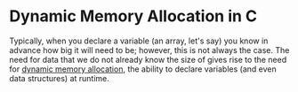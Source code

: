 # Dynamic Memory Allocation in C
Typically, when you declare a variable (an array, let's say) you know in advance how big it will need to be; however, this is not always the case.
The need for data that we do not already know the size of gives rise to the need for [dynamic memory allocation](https://www.programiz.com/c-programming/c-dynamic-memory-allocation), the ability to declare variables (and even data structures) at runtime.
